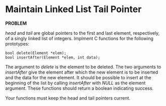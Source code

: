 # Maintain Linked List Tail Pointer

**PROBLEM**

_head_ and _tail_ are global pointers to the first and last element, respectively, of a singly linked list of integers. Implment C functions for the following prototypes:
```
bool delete(Element *elem);
bool insertAfter(Element *elem, int data);
```
The argument to _delete_ is the element to be deleted. The two arguments to _insertAfter_ give the element after which the new element is to be inserted and the data for the new element. It should be possible to insert at the beginning of the list by calling _insertAfter_ with _NULL_ as the element argument. These functions should return a boolean indicating success.

Your functions must keep the head and tail pointers current.